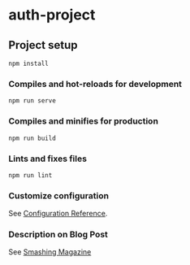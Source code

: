 # auth-project

## Project setup
```
npm install
```

### Compiles and hot-reloads for development
```
npm run serve
```

### Compiles and minifies for production
```
npm run build
```

### Lints and fixes files
```
npm run lint
```

### Customize configuration
See [Configuration Reference](https://cli.vuejs.org/config/).

### Description on Blog Post
See [Smashing Magazine](https://www.smashingmagazine.com/2020/10/authentication-in-vue-js/)
